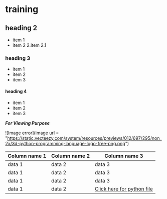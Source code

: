 # training
## heading 2
* item 1
* item 2
    2.item 2.1
### heading 3
- item 1
- item 2
- item 3
#### heading 4
+ item 1
+ item 2
+ item 3

***_For Viewing Purpose_***
<!---comment--->
![Image error](image url = "https://static.vecteezy.com/system/resources/previews/012/697/295/non_2x/3d-python-programming-language-logo-free-png.png")

|Column name 1|Column name 2|Column name 3|
---|---|---|
|data 1|data 2|data 3|
|data 1|data 2|data 3|
|data 1|data 2|data 3|
|data 1|data 2|[Click here for python file](https://github.com/nikhilmani2/training/tree/main)|
